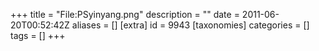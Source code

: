 +++
title = "File:PSyinyang.png"
description = ""
date = 2011-06-20T00:52:42Z
aliases = []
[extra]
id = 9943
[taxonomies]
categories = []
tags = []
+++


